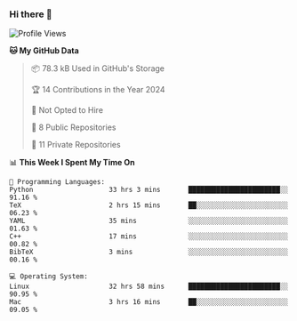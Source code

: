 ### Hi there 👋

<!--
**huayuan4396/huayuan4396** is a ✨ _special_ ✨ repository because its `README.md` (this file) appears on your GitHub profile.

Here are some ideas to get you started:

- 🔭 I’m currently working on ...
- 🌱 I’m currently learning ...
- 👯 I’m looking to collaborate on ...
- 🤔 I’m looking for help with ...
- 💬 Ask me about ...
- 📫 How to reach me: ...
- 😄 Pronouns: ...
- ⚡ Fun fact: ...
-->

<!--START_SECTION:waka-->
![Profile Views](http://img.shields.io/badge/Profile%20Views-1-blue)

**🐱 My GitHub Data** 

> 📦 78.3 kB Used in GitHub's Storage 
 > 
> 🏆 14 Contributions in the Year 2024
 > 
> 🚫 Not Opted to Hire
 > 
> 📜 8 Public Repositories 
 > 
> 🔑 11 Private Repositories 
 > 
📊 **This Week I Spent My Time On** 

```text
💬 Programming Languages: 
Python                   33 hrs 3 mins       ███████████████████████░░   91.16 % 
TeX                      2 hrs 15 mins       ██░░░░░░░░░░░░░░░░░░░░░░░   06.23 % 
YAML                     35 mins             ░░░░░░░░░░░░░░░░░░░░░░░░░   01.63 % 
C++                      17 mins             ░░░░░░░░░░░░░░░░░░░░░░░░░   00.82 % 
BibTeX                   3 mins              ░░░░░░░░░░░░░░░░░░░░░░░░░   00.16 % 

💻 Operating System: 
Linux                    32 hrs 58 mins      ███████████████████████░░   90.95 % 
Mac                      3 hrs 16 mins       ██░░░░░░░░░░░░░░░░░░░░░░░   09.05 % 
```


<!--END_SECTION:waka-->
